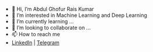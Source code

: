 - 👋 Hi, I’m Abdul Ghofur Rais Kumar
- 👀 I’m interested in Machine Learning and Deep Learning
- 🌱 I’m currently learning ...
- 💞️ I’m looking to collaborate on ...
- 📫 How to reach me 
- [LinkedIn](https://www.linkedin.com/in/abdul-ghofur-rais-kumar/) | [Telegram](https://t.me/AG_rais)

<!---
RaisGG/RaisGG is a ✨ special ✨ repository because its `README.md` (this file) appears on your GitHub profile.
You can click the Preview link to take a look at your changes.
--->
